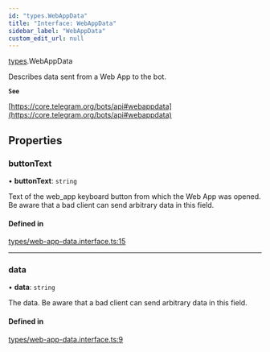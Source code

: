 ```yaml
---
id: "types.WebAppData"
title: "Interface: WebAppData"
sidebar_label: "WebAppData"
custom_edit_url: null
---
```


[types](../modules/types.md).WebAppData

Describes data sent from a Web App to the bot.

**`See`**

[https://core.telegram.org/bots/api#webappdata](https://core.telegram.org/bots/api#webappdata)

## Properties

### buttonText

• **buttonText**: `string`

Text of the web_app keyboard button from which the Web App was opened. Be aware
that a bad client can send arbitrary data in this field.

#### Defined in

[types/web-app-data.interface.ts:15](https://github.com/DeityLamb/telegramjs/blob/32b4cca/packages/common/lib/interfaces/types/web-app-data.interface.ts#L15)

___

### data

• **data**: `string`

The data. Be aware that a bad client can send arbitrary data in this field.

#### Defined in

[types/web-app-data.interface.ts:9](https://github.com/DeityLamb/telegramjs/blob/32b4cca/packages/common/lib/interfaces/types/web-app-data.interface.ts#L9)
